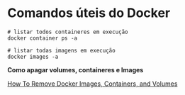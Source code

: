 # Comandos úteis do Docker

```shell
# listar todos containeres em execução
docker container ps -a
```

```shell
# listar todas imagens em execução
docker images -a
```

**Como apagar volumes, containeres e Images**

[How To Remove Docker Images, Containers, and Volumes](https://www.digitalocean.com/community/tutorials/how-to-remove-docker-images-containers-and-volumes#remove-dangling-docker-images)
